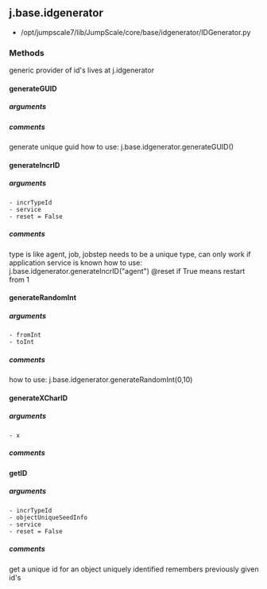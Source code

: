 ## j.base.idgenerator

- /opt/jumpscale7/lib/JumpScale/core/base/idgenerator/IDGenerator.py

### Methods

generic provider of id's
lives at j.idgenerator

#### generateGUID 
##### arguments

##### comments

generate unique guid
how to use:  j.base.idgenerator.generateGUID()

#### generateIncrID 
##### arguments

    - incrTypeId
    - service
    - reset = False

##### comments

type is like agent, job, jobstep
needs to be a unique type, can only work if application service is known
how to use:  j.base.idgenerator.generateIncrID("agent")
@reset if True means restart from 1

#### generateRandomInt 
##### arguments

    - fromInt
    - toInt

##### comments

how to use:  j.base.idgenerator.generateRandomInt(0,10)

#### generateXCharID 
##### arguments

    - x

##### comments

#### getID 
##### arguments

    - incrTypeId
    - objectUniqueSeedInfo
    - service
    - reset = False

##### comments

get a unique id for an object uniquely identified
remembers previously given id's


